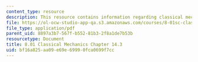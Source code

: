 ```yaml
---
content_type: resource
description: This resource contains information regarding classical mechanics.
file: https://ol-ocw-studio-app-qa.s3.amazonaws.com/courses/8-01sc-classical-mechanics-fall-2016/bf16a825aa09e69e69990fca0699f7cc_MIT8_01F16_chapter14.3.pdf
file_type: application/pdf
parent_uid: 8897a3b7-567f-b552-81b3-2f8a1de7b53b
resourcetype: Document
title: 8.01 Classical Mechanics Chapter 14.3
uid: bf16a825-aa09-e69e-6999-0fca0699f7cc
---
```

